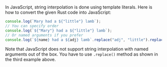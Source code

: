 In JavaScript, string interpolation is done using template literals. Here is how to convert the given Rust code into JavaScript:
```javascript
console.log(`Mary had a ${"little"} lamb`);
// You can specify order
console.log(`${"Mary"} had a ${"little"} lamb`);
// Or named arguments if you prefer
console.log(`${name} had a ${adj} lamb`.replace("adj", "little").replace("name", "Mary"));
```
Note that JavaScript does not support string interpolation with named arguments out of the box. You have to use `.replace()` method as shown in the third example above.
